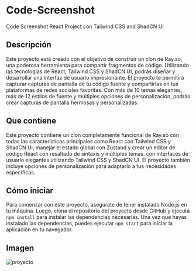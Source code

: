 # Code-Screenshot
Code Screenshot React Project con Tailwind CSS and ShadCN UI

## Descripción
Este proyecto está creado con el objetivo de construir un clon de Ray.so, una poderosa herramienta para compartir fragmentos de código. Utilizando las tecnologías de React, Tailwind CSS y ShadCN UI, podrás diseñar y desarrollar una interfaz de usuario impresionante. El proyecto te permitirá capturar capturas de pantalla de tu código fuente y compartirlas en tus plataformas de redes sociales favoritas. Con más de 10 temas elegantes, más de 12 estilos de fuente y múltiples opciones de personalización, podrás crear capturas de pantalla hermosas y personalizadas.

## Que contiene
Este proyecto contiene un clon completamente funcional de Ray.so con todas las características principales como React con Tailwind CSS y ShadCN UI, manejar el estado global con Zustand y crear un editor de código React con resaltado de sintaxis y múltiples temas. con interfaces de usuario elegantes utilizando Tailwind CSS y ShadCN UI. El proyecto también incluye opciones de personalización para adaptarlo a tus necesidades específicas.

## Cómo iniciar
Para comenzar con este proyecto, asegúrate de tener instalado Node.js en tu máquina. Luego, clona el repositorio del proyecto desde GitHub y ejecuta `npm install` para instalar las dependencias necesarias. Una vez que hayas instalado las dependencias, puedes ejecutar `npm start` para iniciar la aplicación en tu navegador.

## Imagen

![proyecto](https://github.com/lexzer42/Code-Screenshot/assets/134535937/17f28c35-4fa1-4d13-9be2-43bc8483ba85)
